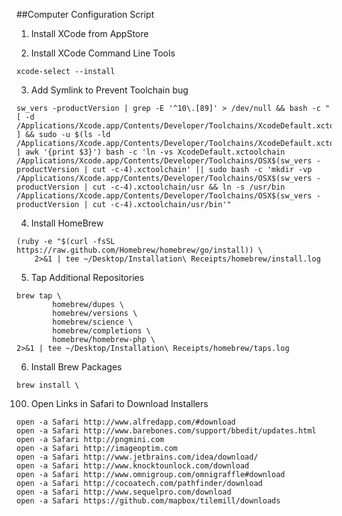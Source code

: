 ##Computer Configuration Script
1. Install XCode from AppStore

2. Install XCode Command Line Tools
```
xcode-select --install
```
3. Add Symlink to Prevent Toolchain bug
```
sw_vers -productVersion | grep -E '^10\.[89]' > /dev/null && bash -c "[ -d /Applications/Xcode.app/Contents/Developer/Toolchains/XcodeDefault.xctoolchain ] && sudo -u $(ls -ld /Applications/Xcode.app/Contents/Developer/Toolchains/XcodeDefault.xctoolchain | awk '{print $3}') bash -c 'ln -vs XcodeDefault.xctoolchain /Applications/Xcode.app/Contents/Developer/Toolchains/OSX$(sw_vers -productVersion | cut -c-4).xctoolchain' || sudo bash -c 'mkdir -vp /Applications/Xcode.app/Contents/Developer/Toolchains/OSX$(sw_vers -productVersion | cut -c-4).xctoolchain/usr && ln -s /usr/bin /Applications/Xcode.app/Contents/Developer/Toolchains/OSX$(sw_vers -productVersion | cut -c-4).xctoolchain/usr/bin'"
```
4. Install HomeBrew
```
(ruby -e "$(curl -fsSL https://raw.github.com/Homebrew/homebrew/go/install)) \
	2>&1 | tee ~/Desktop/Installation\ Receipts/homebrew/install.log
```
5. Tap Additional Repositories
```
brew tap \
		homebrew/dupes \
		homebrew/versions \
		homebrew/science \
	 	homebrew/completions \
	 	homebrew/homebrew-php \
2>&1 | tee ~/Desktop/Installation\ Receipts/homebrew/taps.log
```

6. Install Brew Packages
```
brew install \

```

100. Open Links in Safari to Download Installers
```
open -a Safari http://www.alfredapp.com/#download
open -a Safari http://www.barebones.com/support/bbedit/updates.html
open -a Safari http://pngmini.com
open -a Safari http://imageoptim.com
open -a Safari http://www.jetbrains.com/idea/download/
open -a Safari http://www.knocktounlock.com/download
open -a Safari http://www.omnigroup.com/omnigraffle#download
open -a Safari http://cocoatech.com/pathfinder/download
open -a Safari http://www.sequelpro.com/download
open -a Safari https://github.com/mapbox/tilemill/downloads
```